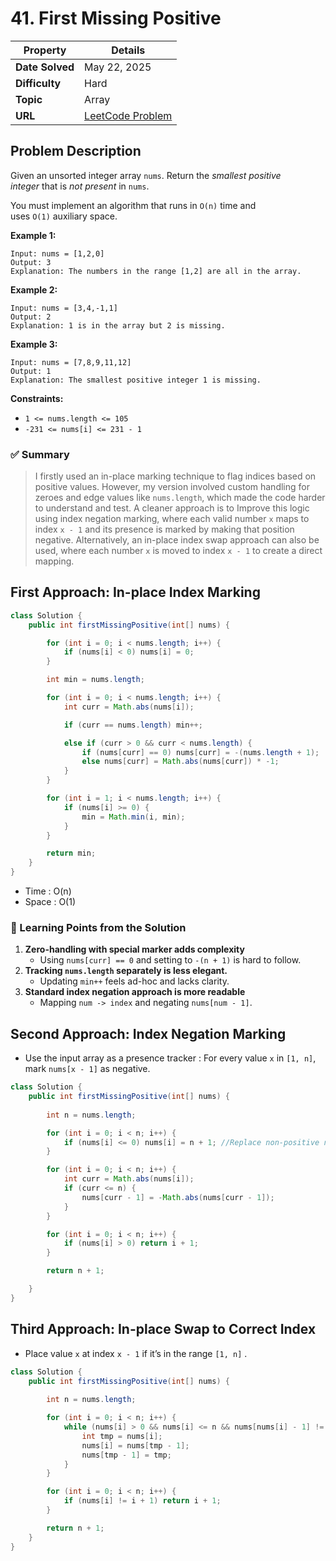 # 41. First Missing Positive

| Property | Details |
|----------|--------|
| **Date Solved** | May 22, 2025 |
| **Difficulty** | Hard |
| **Topic** | Array |
| **URL** | [LeetCode Problem](https://leetcode.com/problems/first-missing-positive/description/) |

## Problem Description 
Given an unsorted integer array `nums`. Return the *smallest positive integer* that is *not present* in `nums`.

You must implement an algorithm that runs in `O(n)` time and uses `O(1)` auxiliary space.

**Example 1:**

```
Input: nums = [1,2,0]
Output: 3
Explanation: The numbers in the range [1,2] are all in the array.
```

**Example 2:**

```
Input: nums = [3,4,-1,1]
Output: 2
Explanation: 1 is in the array but 2 is missing.
```

**Example 3:**

```
Input: nums = [7,8,9,11,12]
Output: 1
Explanation: The smallest positive integer 1 is missing.
```

**Constraints:**

- `1 <= nums.length <= 105`
- `-231 <= nums[i] <= 231 - 1`

### ✅ Summary

> I firstly used an in-place marking technique to flag indices based on positive values. However, my version involved custom handling for zeroes and edge values like `nums.length`, which made the code harder to understand and test. A cleaner approach is to Improve this logic using index negation marking, where each valid number `x` maps to index `x - 1` and its presence is marked by making that position negative. Alternatively, an in-place index swap approach can also be used, where each number `x` is moved to index `x - 1` to create a direct mapping.

## First Approach: In-place Index Marking

```java
class Solution {
    public int firstMissingPositive(int[] nums) {

        for (int i = 0; i < nums.length; i++) {
            if (nums[i] < 0) nums[i] = 0;
        }

        int min = nums.length;

        for (int i = 0; i < nums.length; i++) {
            int curr = Math.abs(nums[i]);

            if (curr == nums.length) min++;

            else if (curr > 0 && curr < nums.length) {
                if (nums[curr] == 0) nums[curr] = -(nums.length + 1);
                else nums[curr] = Math.abs(nums[curr]) * -1;
            }
        }

        for (int i = 1; i < nums.length; i++) {
            if (nums[i] >= 0) {
                min = Math.min(i, min);
            }
        }

        return min;
    }
}
```

- Time : O(n)
- Space : O(1)

### 🔎 Learning Points from the Solution

1. **Zero-handling with special marker adds complexity**
    - Using `nums[curr] == 0` and setting to `-(n + 1)` is hard to follow.
2. **Tracking `nums.length` separately is less elegant.**
    - Updating `min++` feels ad-hoc and lacks clarity.
3. **Standard index negation approach is more readable**
    - Mapping `num -> index` and negating `nums[num - 1]`.

## Second Approach: Index Negation Marking

- Use the input array as a presence tracker : For every value `x` in `[1, n]`, mark `nums[x - 1]` as negative.

```java
class Solution {
    public int firstMissingPositive(int[] nums) {
        
        int n = nums.length;

        for (int i = 0; i < n; i++) {
            if (nums[i] <= 0) nums[i] = n + 1; //Replace non-positive numbers with n + 1
        }

        for (int i = 0; i < n; i++) {
            int curr = Math.abs(nums[i]);
            if (curr <= n) {
                nums[curr - 1] = -Math.abs(nums[curr - 1]);
            }
        }

        for (int i = 0; i < n; i++) {
            if (nums[i] > 0) return i + 1;
        }

        return n + 1;

    }
}
```

## Third Approach: In-place Swap to Correct Index

- Place value `x` at index `x - 1` if it’s in the range `[1, n]` .

```java
class Solution {
    public int firstMissingPositive(int[] nums) {
        
        int n = nums.length;

        for (int i = 0; i < n; i++) {
            while (nums[i] > 0 && nums[i] <= n && nums[nums[i] - 1] != nums[i]) {
                int tmp = nums[i];
                nums[i] = nums[tmp - 1];
                nums[tmp - 1] = tmp;
            }
        }

        for (int i = 0; i < n; i++) {
            if (nums[i] != i + 1) return i + 1;
        }

        return n + 1;
    }
}
```
